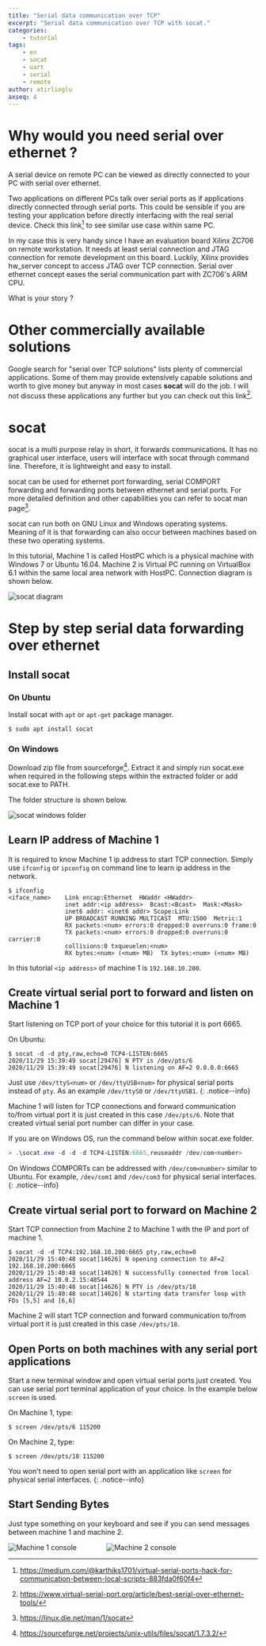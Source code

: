 ```yaml
---
title: "Serial data communication over TCP"
excerpt: "Serial data communication over TCP with socat."
categories:
    - tutorial
tags:
    - en
    - socat
    - uart
    - serial
    - remote
author: atirlioglu
axseq: 4
---
```


# Why would you need serial over ethernet ?

A serial device on remote PC can be viewed as directly connected to your PC with
serial over ethernet.

Two applications on different PCs talk over serial ports as if applications
directly connected through serial ports. This could be sensible if you are
testing your application before directly interfacing with the real serial
device. Check this link[^1f] to see similar use case within same PC.

In my case this is very handy since I have an evaluation board Xilinx ZC706 on
remote workstation. It needs at least serial connection and JTAG connection for
remote development on this board. Luckily, Xilinx provides hw_server concept to
access JTAG over TCP connection. Serial over ethernet concept eases the serial
communication part with ZC706's ARM CPU.

What is your story ?

# Other commercially available solutions

Google search for "serial over TCP solutions" lists plenty of commercial
applications. Some of them may provide extensively capable solutions and worth
to give money but anyway in most cases **socat** will do the job. I will not discuss
these applications any further but you can check out this link[^2f].

# socat

socat is a multi purpose relay in short, it forwards communications. It has no
graphical user interface, users will interface with socat through command line.
Therefore, it is lightweight and easy to install.

socat can be used for ethernet port forwarding, serial COMPORT forwarding and
forwarding ports between ethernet and serial ports. For more detailed definition
and other capabilities you can refer to socat man page[^3f].

socat can run both on GNU Linux and Windows operating systems. Meaning of it is
that forwarding can also occur between machines based on these two operating
systems.

In this tutorial, Machine 1 is called HostPC which is a physical machine with
Windows 7 or Ubuntu 16.04. Machine 2 is Virtual PC running on VirtualBox 6.1
within the same local area network with HostPC. Connection diagram is shown
below.

![socat diagram](/assets/images/blog/20/4-Diagram.png)

# Step by step serial data forwarding over ethernet

## Install socat

### On Ubuntu

Install socat with `apt` or `apt-get` package manager.

```console
$ sudo apt install socat
```

### On Windows

Download zip file from sourceforge[^4f]. Extract it and simply run socat.exe
when required in the following steps within the extracted folder or add
socat.exe to PATH.

The folder structure is shown below.

![socat windows folder](/assets/images/blog/20/4-Screenshot3.png)

## Learn IP address of Machine 1

It is required to know Machine 1 ip address to start TCP connection. Simply use
`ifconfig` or `ipconfig` on command line to learn ip address in the network.

```console
$ ifconfig
<iface_name>    Link encap:Ethernet  HWaddr <HWaddr>
                inet addr:<ip address>  Bcast:<Bcast>  Mask:<Mask>
                inet6 addr: <inet6 addr> Scope:Link
                UP BROADCAST RUNNING MULTICAST  MTU:1500  Metric:1
                RX packets:<num> errors:0 dropped:0 overruns:0 frame:0
                TX packets:<num> errors:0 dropped:0 overruns:0 carrier:0
                collisions:0 txqueuelen:<num>
                RX bytes:<num> (<num> MB)  TX bytes:<num> (<num> MB)
```

In this tutorial `<ip address>` of machine 1 is `192.168.10.200`.

## Create virtual serial port to forward and listen on Machine 1

Start listening on TCP port of your choice for this tutorial it is port 6665.

On Ubuntu:

```console
$ socat -d -d pty,raw,echo=0 TCP4-LISTEN:6665
2020/11/29 15:39:49 socat[29476] N PTY is /dev/pts/6
2020/11/29 15:39:49 socat[29476] N listening on AF=2 0.0.0.0:6665
```

Just use `/dev/ttyS<num>` or `/dev/ttyUSB<num>` for physical serial
ports instead of `pty`. As an example `/dev/ttyS0` or `/dev/ttyUSB1`.
{: .notice--info}

Machine 1 will listen for TCP connections and forward communication to/from
virtual port it is just created in this case `/dev/pts/6`. Note that created
virtual serial port number can differ in your case.

If you are on Windows OS, run the command below within socat.exe folder.

```powershell
> .\socat.exe -d -d -d TCP4-LISTEN:6665,reuseaddr /dev/com<number>
```

On Windows COMPORTs can be addressed with  `/dev/com<number>` similar
to Ubuntu. For example, `/dev/com1` and `/dev/com3` for physical serial interfaces.
{: .notice--info}

## Create virtual serial port to forward on Machine 2

Start TCP connection from Machine 2 to Machine 1 with the IP and port of machine
1.

```console
$ socat -d -d TCP4:192.168.10.200:6665 pty,raw,echo=0
2020/11/29 15:40:48 socat[14626] N opening connection to AF=2 192.168.10.200:6665
2020/11/29 15:40:48 socat[14626] N successfully connected from local address AF=2 10.0.2.15:48544
2020/11/29 15:40:48 socat[14626] N PTY is /dev/pts/18
2020/11/29 15:40:48 socat[14626] N starting data transfer loop with FDs [5,5] and [6,6]
```

Machine 2 will start TCP connection and forward communication to/from virtual
port it is just created in this case `/dev/pts/18`.

## Open Ports on both machines with any serial port applications

Start a new terminal window and open virtual serial ports just created. You can
use serial port terminal application of your choice. In the example below
`screen` is used.

On Machine 1, type:

```console
$ screen /dev/pts/6 115200
```

On Machine 2, type:

```console
$ screen /dev/pts/18 115200
```

You won't need to open serial port with an application like `screen`
for physical serial interfaces.
{: .notice--info}

## Start Sending Bytes

Just type something on your keyboard and see if you can send messages between
machine 1 and machine 2.

![Machine 1 console](/assets/images/blog/20/4-Screenshot1.png)&emsp;&emsp;
&emsp;&emsp;![Machine 2 console](/assets/images/blog/20/4-Screenshot2.png)

[^1f]: <https://medium.com/@karthiks1701/virtual-serial-ports-hack-for-communication-between-local-scripts-883fda0f60f4>
[^2f]: <https://www.virtual-serial-port.org/article/best-serial-over-ethernet-tools/>
[^3f]: <https://linux.die.net/man/1/socat>
[^4f]: <https://sourceforge.net/projects/unix-utils/files/socat/1.7.3.2/>
